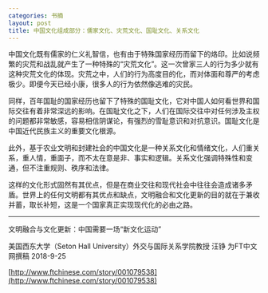 ```yaml
---
categories: 书摘
layout: post
title: 中国文化组成部分：儒家文化、灾荒文化、国耻文化、关系文化
---
```


中国文化既有儒家的仁义礼智信，也有由于特殊国家经历而留下的烙印。比如说频繁的灾荒和战乱就产生了一种特殊的“灾荒文化”。这一次曾家三人的行为多少就有这种灾荒文化的体现。灾荒之中，人们的行为高度目的化，而对体面和尊严的考虑极少。即便今天已经小康，很多人的行为依然像逃难的灾民。

同样，百年国耻的国家经历也留下了特殊的国耻文化，它对中国人如何看世界和国际交往有着非常深远的影响。在国耻文化之下，人们在国际交往中对任何涉及主权的问题都非常敏感，容易相信阴谋论，有强烈的雪耻意识和对抗意识。国耻文化是中国近代民族主义的重要文化根源。

此外，基于农业文明和封建社会的中国文化是一种关系文化和情绪文化，人们重关系，重人情，重面子，而不太在意是非、事实和逻辑。关系文化强调特殊性和变通，但不注重规则、秩序和法律。

这样的文化形式固然有其优点，但是在商业交往和现代社会中往往会造成诸多矛盾。世界上的任何文明都有其优点和缺点，文明融合和文化更新的目的就在于兼收并蓄，取长补短，这是一个国家真正实现现代化的必由之路。

---

文明融合与文化更新：中国需要一场“新文化运动”

美国西东大学（Seton Hall University）外交与国际关系学院教授 汪铮 为FT中文网撰稿 2018-9-25

[http://www.ftchinese.com/story/001079538](http://www.ftchinese.com/story/001079538)